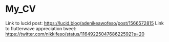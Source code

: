 # My_CV

Link to lucid post: https://lucid.blog/adenikeawofeso/post/1566572815
Link to flutterwave appreciation tweet: https://twitter.com/nikkifeso/status/1164922504768622592?s=20
